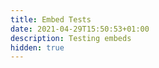 ```yaml
---
title: Embed Tests
date: 2021-04-29T15:50:53+01:00
description: Testing embeds
hidden: true
---
```


<EmbedVideo src="https://youtu.be/Lrj2Hq7xqQ8"></EmbedVideo>

<EmbedVideo src="https://www.youtube.com/watch?v=cXFBHtaQd40"></EmbedVideo>

<EmbedVideo src="https://streamable.com/1jxmp6"></EmbedVideo>

<EmbedVideo src="https://streamable.com/c6sley"></EmbedVideo>

<EmbedVideo src="https://media.tenor.com/images/abc4638232fe62fb03dc4b3e01f580a4/tenor.gif"></EmbedVideo>

<EmbedVideo src="https://www.w3schools.com/html/mov_bbb.mp4"></EmbedVideo>
